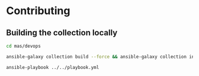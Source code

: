 # Contributing

## Building the collection locally

```bash
cd mas/devops

ansible-galaxy collection build --force && ansible-galaxy collection install mas-devops-2.0.0.tar.gz -p /home/david/.ansible/collections --force

ansible-playbook ../../playbook.yml
```
